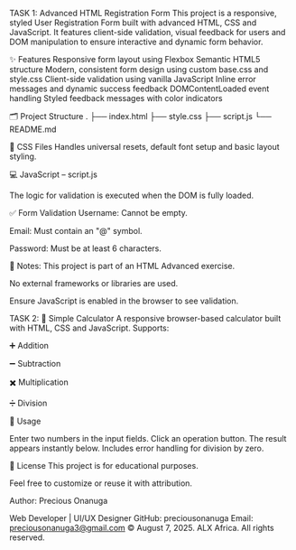 TASK 1: Advanced HTML Registration Form
This project is a responsive, styled User Registration Form built with advanced HTML, CSS and JavaScript. It features client-side validation, visual feedback for users and DOM manipulation to ensure interactive and dynamic form behavior.

✨ Features
Responsive form layout using Flexbox
Semantic HTML5 structure
Modern, consistent form design using custom base.css and style.css
Client-side validation using vanilla JavaScript
Inline error messages and dynamic success feedback
DOMContentLoaded event handling
Styled feedback messages with color indicators

🗂️ Project Structure
.
├── index.html
├── style.css
├── script.js
└── README.md

🎨 CSS Files
Handles universal resets, default font setup and basic layout styling.

💻 JavaScript – script.js

The logic for validation is executed when the DOM is fully loaded.

✅ Form Validation
Username: Cannot be empty.

Email: Must contain an "@" symbol.

Password: Must be at least 6 characters.

📌 Notes: 
This project is part of an HTML Advanced exercise.

No external frameworks or libraries are used.

Ensure JavaScript is enabled in the browser to see validation.

TASK 2:
📐 Simple Calculator
A responsive browser-based calculator built with HTML, CSS and JavaScript. Supports:

➕ Addition

➖ Subtraction

✖️ Multiplication

➗ Division

🔸 Usage

Enter two numbers in the input fields.
Click an operation button.
The result appears instantly below.
Includes error handling for division by zero.

📃 License
This project is for educational purposes.

Feel free to customize or reuse it with attribution.

Author:
Precious Onanuga

Web Developer | UI/UX Designer
GitHub: preciousonanuga
Email: preciousonanuga3@gmail.com
© August 7, 2025. ALX Africa. All rights reserved.